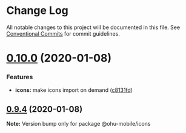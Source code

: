 # Change Log

All notable changes to this project will be documented in this file.
See [Conventional Commits](https://conventionalcommits.org) for commit guidelines.

# [0.10.0](https://github.com/jeffwcx/ohu-mobile/compare/@ohu-mobile/icons@0.9.4...@ohu-mobile/icons@0.10.0) (2020-01-08)


### Features

* **icons:** make icons import on demand ([c8131fd](https://github.com/jeffwcx/ohu-mobile/commit/c8131fd47a4975d5ac1f4f17fc4092c0c8eeedc8))





## [0.9.4](https://github.com/jeffwcx/ohu-mobile/compare/@ohu-mobile/icons@0.9.3...@ohu-mobile/icons@0.9.4) (2020-01-08)

**Note:** Version bump only for package @ohu-mobile/icons
